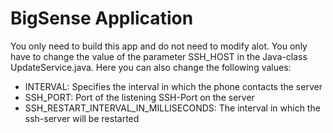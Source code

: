 # BigSense Application
You only need to build this app and do not need to modify alot. You only have to change the value of the parameter SSH_HOST in the Java-class UpdateService.java. Here you can also change the following values:
- INTERVAL: Specifies the interval in which the phone contacts the server
- SSH_PORT: Port of the listening SSH-Port on the server
- SSH_RESTART_INTERVAL_IN_MILLISECONDS: The interval in which the ssh-server will be restarted
